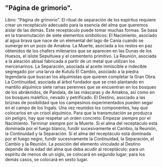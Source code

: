 ## "Página de grimorio".
Libro: "Página de grimorio".
El ritual de separación de los espíritus requiere crear un receptáculo adecuado para la esencia del alma que queremos aislar de las demás. Este receptáculo puede tomar muchas formas. Se basa en la transmutación de siete elementos simbólicos:
El Nacimiento, asociado al agua brava que nace de un elemental del lago de Cania cuando se sumerge en un pozo de Amakna.
La Muerte, asociada a los restos en paz obtenidos de los chafers milenarios que se aparecen en las Dunas de los Huesos, el islote Sepultuwa y el cementerio primitivo.
La Reunión, asociada a la aleación abisal fabricada a partir de un metal que utilizan los mercenarinos.
La Separación, asociada al aceite inmiscible e indecible segregado por una larva de Kutulú
El Cambio, asociado a la piedra legendaria que buscan los alquimistas que quieren completar la Gran Obra.
La Continuidad, asociada al árbol fundador que se creó plantando en mantillo alquímico siete ramas perennes que se encuentran en los bosques de los abráknidos, de Pandala, de las máscaras y de Amakna, así como en los bosques maléfico, nevado y petrificado.
El Destino, asociado a las briznas de posibilidad que los campesinos experimentados pueden segar en el campo de los Ingals.
Una vez reunidos los componentes, hay que colocarlos en un crisol alquímico. Para que la transmutación se produzca sin peligro, hay que respetar un orden concreto:
Empezar siempre por el Nacimiento.
Terminar siempre por la Muerte.
Si el alma del receptáculo está dominada por el fuego blanco, fundir sucesivamente el Cambio, la Reunión, la Continuidad y la Separación.
Si el alma del receptáculo está dominada por el fuego negro, fundir sucesivamente la Continuidad, la Separación, el Cambio y la Reunión.
La posición del elemento vinculado al Destino depende de la edad del alma que deba acudir al receptáculo: para un espíritu de menos de un siglo, se colocará en segundo lugar; para los demás casos, se colocará en sexto lugar.